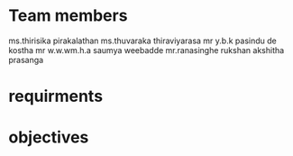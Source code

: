 Team members
============
ms.thirisika pirakalathan
ms.thuvaraka thiraviyarasa
mr y.b.k pasindu de kostha
mr w.w.wm.h.a saumya weebadde
mr.ranasinghe rukshan akshitha prasanga


requirments
===========



objectives
==========

